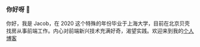 ### 你好呀 👋

你好，我是 Jacob，在 2020 这个特殊的年份毕业于上海大学，目前在北京贝壳找房从事前端工作。内心对前端新兴技术充满好奇，渴望实践。欢迎来到我的[个人博客](https://lcs.show/)
